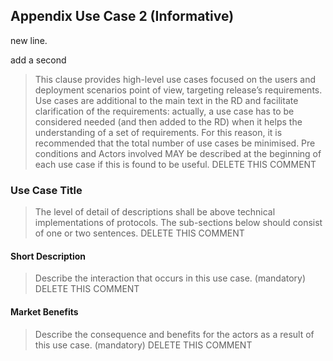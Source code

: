## Appendix Use Case 2  (Informative)

new line.

add a second

> This clause provides high-level use cases focused on the users and deployment scenarios
> point of view, targeting release’s requirements. Use cases are additional to the main
> text in the RD and facilitate clarification of the requirements: actually, a use case 
> has to be considered needed (and then added to the RD) when it helps the understanding 
> of a set of requirements. For this reason, it is recommended that the total number of 
> use cases be minimised. Pre conditions and Actors involved MAY be described at the 
> beginning of each use case if this is found to be useful.
> DELETE THIS COMMENT 


### Use Case Title
> The level of detail of descriptions shall be above technical implementations of
> protocols. The sub-sections below should consist of one or two sentences.
> DELETE THIS COMMENT

#### Short Description
> Describe the interaction that occurs in this use case.
> (mandatory)
> DELETE THIS COMMENT 

#### Market Benefits
> Describe the consequence and benefits for the actors as a result of this use case.
> (mandatory)
> DELETE THIS COMMENT 
